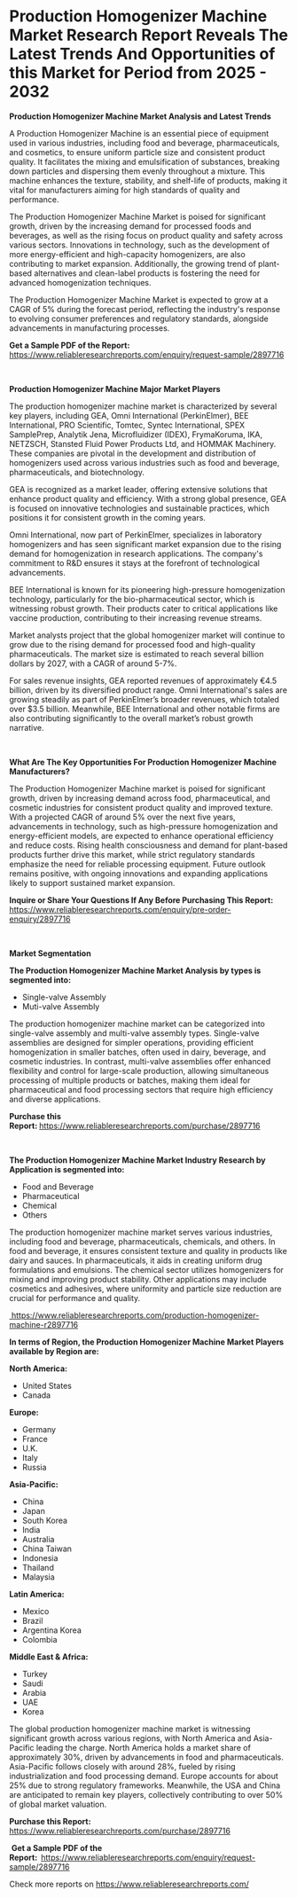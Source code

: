 <p><h1>Production Homogenizer Machine Market Research Report Reveals The Latest Trends And Opportunities of this Market for Period from 2025 - 2032</h1></p><p><strong>Production Homogenizer Machine Market Analysis and Latest Trends</strong></p>
<p><p>A Production Homogenizer Machine is an essential piece of equipment used in various industries, including food and beverage, pharmaceuticals, and cosmetics, to ensure uniform particle size and consistent product quality. It facilitates the mixing and emulsification of substances, breaking down particles and dispersing them evenly throughout a mixture. This machine enhances the texture, stability, and shelf-life of products, making it vital for manufacturers aiming for high standards of quality and performance.</p><p>The Production Homogenizer Machine Market is poised for significant growth, driven by the increasing demand for processed foods and beverages, as well as the rising focus on product quality and safety across various sectors. Innovations in technology, such as the development of more energy-efficient and high-capacity homogenizers, are also contributing to market expansion. Additionally, the growing trend of plant-based alternatives and clean-label products is fostering the need for advanced homogenization techniques. </p><p>The Production Homogenizer Machine Market is expected to grow at a CAGR of 5% during the forecast period, reflecting the industry's response to evolving consumer preferences and regulatory standards, alongside advancements in manufacturing processes.</p></p>
<p><strong>Get a Sample PDF of the Report:&nbsp;</strong> <a href="https://www.reliableresearchreports.com/enquiry/request-sample/2897716?utm_campaign=2317&utm_medium=2&utm_source=Github&utm_content=ia&utm_term=15032025&utm_id=production-homogenizer-machine">https://www.reliableresearchreports.com/enquiry/request-sample/2897716</a></p>
<p>&nbsp;</p>
<p><strong>Production Homogenizer Machine Major Market Players</strong></p>
<p><p>The production homogenizer machine market is characterized by several key players, including GEA, Omni International (PerkinElmer), BEE International, PRO Scientific, Tomtec, Syntec International, SPEX SamplePrep, Analytik Jena, Microfluidizer (IDEX), FrymaKoruma, IKA, NETZSCH, Stansted Fluid Power Products Ltd, and HOMMAK Machinery. These companies are pivotal in the development and distribution of homogenizers used across various industries such as food and beverage, pharmaceuticals, and biotechnology.</p><p>GEA is recognized as a market leader, offering extensive solutions that enhance product quality and efficiency. With a strong global presence, GEA is focused on innovative technologies and sustainable practices, which positions it for consistent growth in the coming years.</p><p>Omni International, now part of PerkinElmer, specializes in laboratory homogenizers and has seen significant market expansion due to the rising demand for homogenization in research applications. The company's commitment to R&D ensures it stays at the forefront of technological advancements.</p><p>BEE International is known for its pioneering high-pressure homogenization technology, particularly for the bio-pharmaceutical sector, which is witnessing robust growth. Their products cater to critical applications like vaccine production, contributing to their increasing revenue streams.</p><p>Market analysts project that the global homogenizer market will continue to grow due to the rising demand for processed food and high-quality pharmaceuticals. The market size is estimated to reach several billion dollars by 2027, with a CAGR of around 5-7%.</p><p>For sales revenue insights, GEA reported revenues of approximately €4.5 billion, driven by its diversified product range. Omni International's sales are growing steadily as part of PerkinElmer’s broader revenues, which totaled over $3.5 billion. Meanwhile, BEE International and other notable firms are also contributing significantly to the overall market’s robust growth narrative.</p></p>
<p>&nbsp;</p>
<p><strong>What Are The Key Opportunities For Production Homogenizer Machine Manufacturers?</strong></p>
<p><p>The Production Homogenizer Machine market is poised for significant growth, driven by increasing demand across food, pharmaceutical, and cosmetic industries for consistent product quality and improved texture. With a projected CAGR of around 5% over the next five years, advancements in technology, such as high-pressure homogenization and energy-efficient models, are expected to enhance operational efficiency and reduce costs. Rising health consciousness and demand for plant-based products further drive this market, while strict regulatory standards emphasize the need for reliable processing equipment. Future outlook remains positive, with ongoing innovations and expanding applications likely to support sustained market expansion.</p></p>
<p><strong>Inquire or Share Your Questions If Any Before Purchasing This Report:</strong> <a href="https://www.reliableresearchreports.com/enquiry/pre-order-enquiry/2897716?utm_campaign=2317&utm_medium=2&utm_source=Github&utm_content=ia&utm_term=15032025&utm_id=production-homogenizer-machine">https://www.reliableresearchreports.com/enquiry/pre-order-enquiry/2897716</a></p>
<p>&nbsp;</p>
<p><strong>Market Segmentation</strong></p>
<p><strong>The Production Homogenizer Machine Market Analysis by types is segmented into:</strong></p>
<p><ul><li>Single-valve Assembly</li><li>Muti-valve Assembly</li></ul></p>
<p><p>The production homogenizer machine market can be categorized into single-valve assembly and multi-valve assembly types. Single-valve assemblies are designed for simpler operations, providing efficient homogenization in smaller batches, often used in dairy, beverage, and cosmetic industries. In contrast, multi-valve assemblies offer enhanced flexibility and control for large-scale production, allowing simultaneous processing of multiple products or batches, making them ideal for pharmaceutical and food processing sectors that require high efficiency and diverse applications.</p></p>
<p><strong>Purchase this Report:&nbsp;</strong><a href="https://www.reliableresearchreports.com/purchase/2897716?utm_campaign=2317&utm_medium=2&utm_source=Github&utm_content=ia&utm_term=15032025&utm_id=production-homogenizer-machine">https://www.reliableresearchreports.com/purchase/2897716</a></p>
<p>&nbsp;</p>
<p><strong>The Production Homogenizer Machine Market Industry Research by Application is segmented into:</strong></p>
<p><ul><li>Food and Beverage</li><li>Pharmaceutical</li><li>Chemical</li><li>Others</li></ul></p>
<p><p>The production homogenizer machine market serves various industries, including food and beverage, pharmaceuticals, chemicals, and others. In food and beverage, it ensures consistent texture and quality in products like dairy and sauces. In pharmaceuticals, it aids in creating uniform drug formulations and emulsions. The chemical sector utilizes homogenizers for mixing and improving product stability. Other applications may include cosmetics and adhesives, where uniformity and particle size reduction are crucial for performance and quality.</p></p>
<p><a href="https://www.reliableresearchreports.com/production-homogenizer-machine-r2897716?utm_campaign=2317&utm_medium=2&utm_source=Github&utm_content=ia&utm_term=15032025&utm_id=production-homogenizer-machine">&nbsp;https://www.reliableresearchreports.com/production-homogenizer-machine-r2897716</a></p>
<p><strong>In terms of Region, the Production Homogenizer Machine Market Players available by Region are:</strong></p>
<p>
    <p> <strong> North America: </strong>
        <ul>
            <li>United States</li>
            <li>Canada</li>
        </ul>
        </p> 
    <p> <strong> Europe: </strong>
        <ul>
            <li>Germany</li>
            <li>France</li>
            <li>U.K.</li>
            <li>Italy</li>
            <li>Russia</li>
        </ul>
        </p> 
    <p> <strong> Asia-Pacific: </strong>
        <ul>
            <li>China</li>
            <li>Japan</li>
            <li>South Korea</li>
            <li>India</li>
            <li>Australia</li>
            <li>China Taiwan</li>
            <li>Indonesia</li>
            <li>Thailand</li>
            <li>Malaysia</li>
        </ul>
        </p> 
    <p> <strong> Latin America: </strong>
        <ul>
            <li>Mexico</li>
            <li>Brazil</li>
            <li>Argentina Korea</li>
            <li>Colombia</li>
        </ul>
        </p> 
    <p> <strong> Middle East & Africa: </strong>
        <ul>
            <li>Turkey</li>
            <li>Saudi</li>
            <li>Arabia</li>
            <li>UAE</li>
            <li>Korea</li>
        </ul>
    </p>
    </p>
<p><p>The global production homogenizer machine market is witnessing significant growth across various regions, with North America and Asia-Pacific leading the charge. North America holds a market share of approximately 30%, driven by advancements in food and pharmaceuticals. Asia-Pacific follows closely with around 28%, fueled by rising industrialization and food processing demand. Europe accounts for about 25% due to strong regulatory frameworks. Meanwhile, the USA and China are anticipated to remain key players, collectively contributing to over 50% of global market valuation.</p></p>
<p><strong>Purchase this Report: </strong><a href="https://www.reliableresearchreports.com/purchase/2897716?utm_campaign=2317&utm_medium=2&utm_source=Github&utm_content=ia&utm_term=15032025&utm_id=production-homogenizer-machine">https://www.reliableresearchreports.com/purchase/2897716</a></p>
<p>&nbsp;<strong>Get a Sample PDF of the Report:&nbsp;&nbsp;</strong><a href="https://www.reliableresearchreports.com/enquiry/request-sample/2897716?utm_campaign=2317&utm_medium=2&utm_source=Github&utm_content=ia&utm_term=15032025&utm_id=production-homogenizer-machine">https://www.reliableresearchreports.com/enquiry/request-sample/2897716</a></p>
<p><strong></strong></p>
<p>Check more reports on <a href="https://www.reliableresearchreports.com/?utm_campaign=2317&utm_medium=2&utm_source=Github&utm_content=ia&utm_term=15032025&utm_id=production-homogenizer-machine">https://www.reliableresearchreports.com/</a></p>